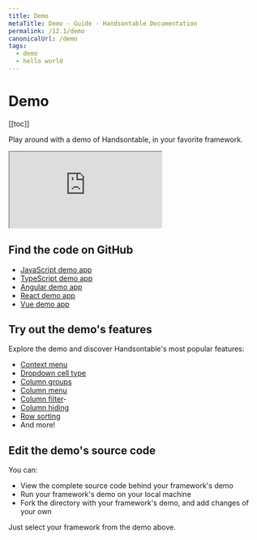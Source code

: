```yaml
---
title: Demo
metaTitle: Demo - Guide - Handsontable Documentation
permalink: /12.1/demo
canonicalUrl: /demo
tags:
  - demo
  - hello world
---
```


# Demo

[[toc]]

Play around with a demo of Handsontable, in your favorite framework.

<div class="example-container"><iframe
    src="https://handsontable.github.io/handsontable/examples/12.1.2/docs/js/demo/"
    allow="accelerometer; ambient-light-sensor; camera; encrypted-media; geolocation; gyroscope; hid; microphone;
      midi; payment; usb; vr; xr-spatial-tracking"
    sandbox="allow-forms allow-modals allow-popups allow-presentation allow-same-origin allow-scripts"
  ></iframe></div>

## Find the code on GitHub

- [JavaScript demo app](https://github.com/handsontable/handsontable/tree/develop/examples/12.1.2/docs/js/demo/)
- [TypeScript demo app](https://github.com/handsontable/handsontable/tree/develop/examples/12.1.2/docs/ts/demo/)
- [Angular demo app](https://github.com/handsontable/handsontable/tree/develop/examples/12.1.2/docs/angular/demo/)
- [React demo app](https://github.com/handsontable/handsontable/tree/develop/examples/12.1.2/docs/react/demo/)
- [Vue demo app](https://github.com/handsontable/handsontable/tree/develop/examples/12.1.2/docs/vue/demo/)

## Try out the demo's features

Explore the demo and discover Handsontable's most popular features:

- [Context menu](@/guides/accessories-and-menus/context-menu.md)
- [Dropdown cell type](@/guides/cell-types/dropdown-cell-type.md)
- [Column groups](@/guides/columns/column-groups.md)
- [Column menu](@/guides/columns/column-menu.md)
- [Column filter](@/guides/columns/column-filter.md)- 
- [Column hiding](@/guides/columns/column-hiding.md)
- [Row sorting](@/guides/rows/row-sorting.md)
- And more!

## Edit the demo's source code

You can:
- View the complete source code behind your framework's demo
- Run your framework's demo on your local machine
- Fork the directory with your framework's demo, and add changes of your own

Just select your framework from the demo above.

